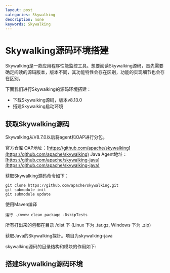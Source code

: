 ```yaml
---
layout: post
categories: Skywalking
description: none
keywords: Skywalking
---
```

# Skywalking源码环境搭建
Skywalking是一款应用程序性能监控工具。想要阅读Skywalking源码，首先需要确定阅读的源码版本，版本不同，其功能特性会存在区别，功能的实现细节也会存在区别。

下面我们进行Skywalking的源码环境搭建：
- 下载Skywalking源码，版本v8.13.0
- 搭建Skywalking启动环境

## 获取Skywalking源码
Skywalking从V8.7.0以后将agent和OAP进行分包。

官方仓库 OAP地址：[https://github.com/apache/skywalking](https://github.com/apache/skywalking) 
Java Agent地址：[https://github.com/apache/skywalking-java](https://github.com/apache/skywalking-java)

获取Skywalking源码命令如下：
```shell
git clone https://github.com/apache/skywalking.git
git submodule init
git submodule update
```

使用Maven编译
```shell
运行 ./mvnw clean package -DskipTests
```

所有打出来的包都在目录 /dist 下 (Linux 下为 .tar.gz, Windows 下为 .zip)

获取Java的Skywalking探针。项目为skywalking-java

skywalking源码的目录结构和模块的作用如下:





## 搭建Skywalking源码环境


